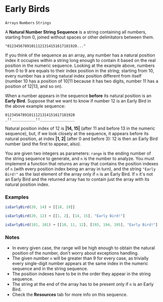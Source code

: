# Early Birds

`Arrays` `Numbers` `Strings`

A **Natural Number String Sequence** is a string containing all numbers, starting from 0, joined without spaces or other delimitators between them.

```
"01234567891011121314151617181920..."
```

If you think of the sequence as an array, any number has a natural position index it occupies within a string long enough to contain it based on the real position in the numeric sequence. Looking at the example above, numbers from 0 to 9 are equals to their index position in the string; starting from 10, every number has a string natural index position different from itself (number 10 has a position of 10|11 because it has two digits, number 11 has a position of 12|13, and so on).

When a number appears in the sequence **before** its natural position is an **Early Bird**. Suppose that we want to know if number 12 is an Early Bird in the above example sequence:

```
01234567891011121314151617181920
_!!___________!!________________
```

Natural position index of 12 is **|14, 15|** (after 11 and before 13 in the numeric sequence), but, if we look closely at the sequence, it appears before its natural position, at index **|1, 2|** (after 0 and before 3): 12 is then an Early Bird number (and the first to appear, also).

You are given two integers as parameters: `range` is the ending number of the string sequence to generate, and `n` is the number to analyze. You must implement a function that returns an array that contains the position indexes of `n` (with every position index being an array in turn), and the string `"Early Bird!"` as the last element of the array only if `n` is an Early Bird. If `n` it's not an Early Bird and the returned array has to contain just the array with its natural position index.

### Examples

```js
isEarlyBird(20, 14) ➞ [[18, 19]]

isEarlyBird(20, 12) ➞ [[1, 2], [14, 15], "Early Bird!"]

isEarlyBird(101, 101) ➞ [[10, 11, 12], [193, 194, 195], "Early Bird!"]
```

### Notes

- In every given case, the range will be high enough to obtain the natural position of the number, don't worry about exceptions handling.
- The given number `n` will be greater than 9 for every case, as trivially every single-digit number appears at the same index in the numeric sequence and in the string sequence.
- The position indexes have to be in the order they appear in the string sequence.
- The string at the end of the array has to be present only if `n` is an Early Bird.
- Check the **Resources** tab for more info on this sequence.
